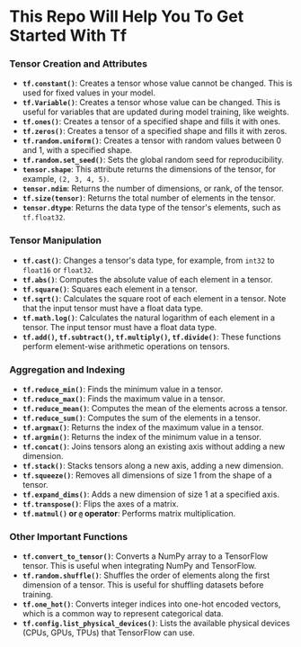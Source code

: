 # This Repo Will Help You To Get Started With Tf


### Tensor Creation and Attributes

* **`tf.constant()`**: Creates a tensor whose value cannot be changed. This is used for fixed values in your model.
* **`tf.Variable()`**: Creates a tensor whose value can be changed. This is useful for variables that are updated during model training, like weights.
* **`tf.ones()`**: Creates a tensor of a specified shape and fills it with ones.
* **`tf.zeros()`**: Creates a tensor of a specified shape and fills it with zeros.
* **`tf.random.uniform()`**: Creates a tensor with random values between 0 and 1, with a specified shape.
* **`tf.random.set_seed()`**: Sets the global random seed for reproducibility.
* **`tensor.shape`**: This attribute returns the dimensions of the tensor, for example, `(2, 3, 4, 5)`.
* **`tensor.ndim`**: Returns the number of dimensions, or rank, of the tensor.
* **`tf.size(tensor)`**: Returns the total number of elements in the tensor.
* **`tensor.dtype`**: Returns the data type of the tensor's elements, such as `tf.float32`.

### Tensor Manipulation

* **`tf.cast()`**: Changes a tensor's data type, for example, from `int32` to `float16` or `float32`.
* **`tf.abs()`**: Computes the absolute value of each element in a tensor.
* **`tf.square()`**: Squares each element in a tensor.
* **`tf.sqrt()`**: Calculates the square root of each element in a tensor. Note that the input tensor must have a float data type.
* **`tf.math.log()`**: Calculates the natural logarithm of each element in a tensor. The input tensor must have a float data type.
* **`tf.add()`, `tf.subtract()`, `tf.multiply()`, `tf.divide()`**: These functions perform element-wise arithmetic operations on tensors.

### Aggregation and Indexing

* **`tf.reduce_min()`**: Finds the minimum value in a tensor.
* **`tf.reduce_max()`**: Finds the maximum value in a tensor.
* **`tf.reduce_mean()`**: Computes the mean of the elements across a tensor.
* **`tf.reduce_sum()`**: Computes the sum of the elements in a tensor.
* **`tf.argmax()`**: Returns the index of the maximum value in a tensor.
* **`tf.argmin()`**: Returns the index of the minimum value in a tensor.
* **`tf.concat()`**: Joins tensors along an existing axis without adding a new dimension.
* **`tf.stack()`**: Stacks tensors along a new axis, adding a new dimension.
* **`tf.squeeze()`**: Removes all dimensions of size 1 from the shape of a tensor.
* **`tf.expand_dims()`**: Adds a new dimension of size 1 at a specified axis.
* **`tf.transpose()`**: Flips the axes of a matrix.
* **`tf.matmul()` or `@` operator**: Performs matrix multiplication.

### Other Important Functions

* **`tf.convert_to_tensor()`**: Converts a NumPy array to a TensorFlow tensor. This is useful when integrating NumPy and TensorFlow.
* **`tf.random.shuffle()`**: Shuffles the order of elements along the first dimension of a tensor. This is useful for shuffling datasets before training.
* **`tf.one_hot()`**: Converts integer indices into one-hot encoded vectors, which is a common way to represent categorical data.
* **`tf.config.list_physical_devices()`**: Lists the available physical devices (CPUs, GPUs, TPUs) that TensorFlow can use.